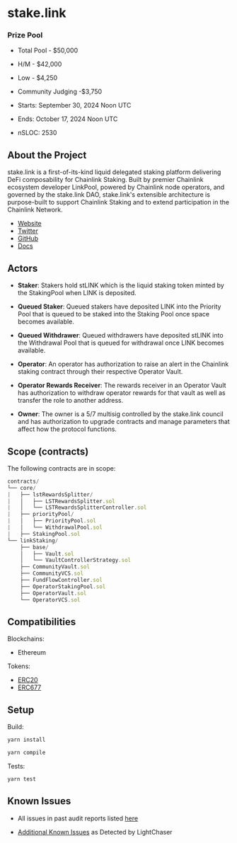 # stake.link

### Prize Pool

- Total Pool - $50,000
- H/M - $42,000
- Low - $4,250
- Community Judging -$3,750

- Starts: September 30, 2024 Noon UTC
- Ends: October 17, 2024 Noon UTC

- nSLOC: 2530

[//]: # (contest-details-open)

## About the Project

stake.link is a first-of-its-kind liquid delegated staking platform delivering DeFi composability for Chainlink Staking. Built by premier Chainlink ecosystem developer LinkPool, powered by Chainlink node operators, and governed by the stake.link DAO, stake.link's extensible architecture is purpose-built to support Chainlink Staking and to extend participation in the Chainlink Network.

- [Website](https://stake.link/)
- [Twitter](https://x.com/stakedotlink)
- [GitHub](https://github.com/stakedotlink/contracts)
- [Docs](https://docs.stake.link/)

## Actors

- **Staker**: Stakers hold stLINK which is the liquid staking token minted by the StakingPool when LINK is deposited.

- **Queued Staker**: Queued stakers have deposited LINK into the Priority Pool that is queued to be staked into the
  Staking Pool once space becomes available.

- **Queued Withdrawer**: Queued withdrawers have deposited stLINK into the Withdrawal Pool that is queued for withdrawal once LINK becomes available.

- **Operator**: An operator has authorization to raise an alert in the Chainlink staking contract through their
  respective Operator Vault.

- **Operator Rewards Receiver**: The rewards receiver in an Operator Vault has authorization to withdraw operator rewards for that vault as well as transfer the role to another address.

- **Owner**: The owner is a 5/7 multisig controlled by the stake.link council and has authorization to upgrade
  contracts and manage parameters that affect how the protocol functions.

[//]: # (contest-details-close)

[//]: # (scope-open)

## Scope (contracts)

The following contracts are in scope:

```js
contracts/
└── core/
|   ├── lstRewardsSplitter/
|   │   ├── LSTRewardsSplitter.sol
|   │   └── LSTRewardsSplitterController.sol
|   ├── priorityPool/
|   │   ├── PriorityPool.sol
|   │   └── WithdrawalPool.sol
|   ├── StakingPool.sol
└── linkStaking/
    ├── base/
    │   ├── Vault.sol
    │   └── VaultControllerStrategy.sol
    ├── CommunityVault.sol
    ├── CommunityVCS.sol
    ├── FundFlowController.sol
    ├── OperatorStakingPool.sol
    ├── OperatorVault.sol
    └── OperatorVCS.sol
```

## Compatibilities

Blockchains:
- Ethereum

Tokens:
- [ERC20](https://ethereum.org/en/developers/docs/standards/tokens/erc-20/) 
- [ERC677](https://github.com/ethereum/EIPs/issues/677)

[//]: # (scope-close)

[//]: # (getting-started-open)

## Setup

Build:

```bash
yarn install

yarn compile
```

Tests:

```bash
yarn test
```

[//]: # (getting-started-close)

[//]: # (known-issues-open)

## Known Issues

- All issues in past audit reports listed [here](https://github.com/stakedotlink/contracts/tree/native-link-withdrawals/audits)
- [Additional Known Issues](https://github.com/Cyfrin/2024-09-stakelink/issues/1) as Detected by LightChaser

  [//]: # (known-issues-close)
